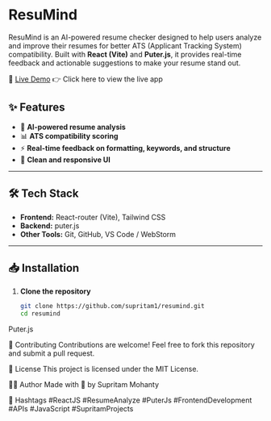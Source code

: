 # ResuMind

ResuMind is an AI-powered resume checker designed to help users analyze and improve their resumes for better ATS (Applicant Tracking System) compatibility. Built with **React (Vite)** and **Puter.js**, it provides real-time feedback and actionable suggestions to make your resume stand out.

🔗 [Live Demo](https://ai-resume-analyzer-by-supritam-k51sr.puter.site/)
👉 Click here to view the live app

## ✨ Features

- 🤖 **AI-powered resume analysis**  
- 📊 **ATS compatibility scoring**  
- ⚡ **Real-time feedback on formatting, keywords, and structure**  
- 🎨 **Clean and responsive UI**  

---

## 🛠 Tech Stack

- **Frontend:** React-router (Vite), Tailwind CSS  
- **Backend:** puter.js 
- **Other Tools:** Git, GitHub, VS Code / WebStorm  

---

## 📥 Installation

1. **Clone the repository**  
   ```bash
   git clone https://github.com/supritam1/resumind.git
   cd resumind

Puter.js

🤝 Contributing
Contributions are welcome! Feel free to fork this repository and submit a pull request.

📄 License
This project is licensed under the MIT License.

🙋‍♂️ Author
Made with 💙 by Supritam Mohanty

🔖 Hashtags
#ReactJS #ResumeAnalyze #PuterJs #FrontendDevelopment #APIs #JavaScript #SupritamProjects

